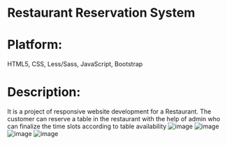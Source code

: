 # Restaurant Reservation System
# Platform: 
HTML5, CSS, Less/Sass, JavaScript, Bootstrap
# Description:
It is a project of responsive website development for a Restaurant. The customer can reserve a table in the restaurant with the help of admin who can finalize the time slots according to table availability
![image](https://github.com/GeetaChauhan777/Restaurant-Website/assets/66312158/8aeb00dd-0c52-48be-8b02-6b6f7a419133)
![image](https://github.com/GeetaChauhan777/Restaurant-Website/assets/66312158/9a45ea26-4f94-4a39-9754-e861e2ac4951)
![image](https://github.com/GeetaChauhan777/Restaurant-Website/assets/66312158/74f18ac9-4a68-4a7d-b7a2-aa068850142b)
![image](https://github.com/GeetaChauhan777/Restaurant-Website/assets/66312158/bb2af311-8b64-47a8-9817-965ba89dfe97)
